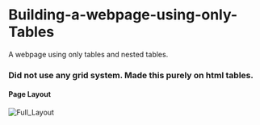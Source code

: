 # Building-a-webpage-using-only-Tables
A webpage using only tables and nested tables.

### Did not use any grid system. Made this purely on html tables.
#### Page Layout
![Full_Layout](https://user-images.githubusercontent.com/45898995/64927030-353c9e00-d827-11e9-97c5-202e4fb44963.jpg)
